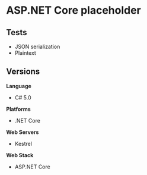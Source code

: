 # ASP.NET Core placeholder

## Tests

* JSON serialization
* Plaintext

## Versions

**Language**

* C# 5.0

**Platforms**

* .NET Core

**Web Servers**

* Kestrel

**Web Stack**

* ASP.NET Core

